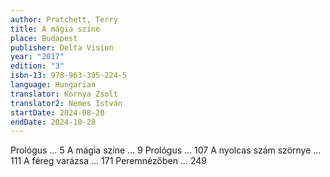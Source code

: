 ```yaml
---
author: Pratchett, Terry
title: A mágia színe
place: Budapest
publisher: Delta Vision
year: "2017"
edition: "3"
isbn-13: 978-963-395-224-5
language: Hungarian
translator: Kornya Zsolt
translator2: Nemes István
startDate: 2024-08-20
endDate: 2024-10-28
---
```

Prológus … 5
A mágia színe … 9
Prológus … 107
A nyolcas szám szörnye … 111
A féreg varázsa … 171
Peremnézőben … 249
